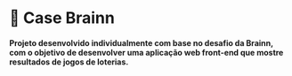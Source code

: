 # 🎱 Case Brainn

<h4>Projeto desenvolvido individualmente com base no desafio da Brainn, com o objetivo de desenvolver uma aplicação web front-end que mostre resultados de jogos de loterias.<h4/>
  
<br/>  
  
  
